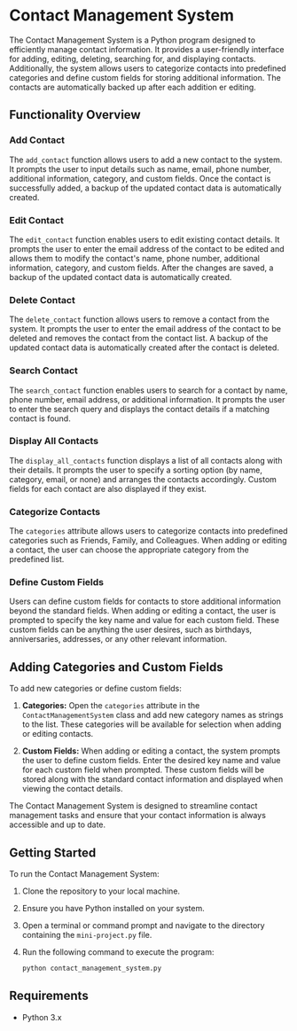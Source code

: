 # Contact Management System

The Contact Management System is a Python program designed to efficiently manage contact information. It provides a user-friendly interface for adding, editing, deleting, searching for, and displaying contacts. Additionally, the system allows users to categorize contacts into predefined categories and define custom fields for storing additional information. The contacts are automatically backed up after each addition er editing.

## Functionality Overview

### Add Contact

The `add_contact` function allows users to add a new contact to the system. It prompts the user to input details such as name, email, phone number, additional information, category, and custom fields. Once the contact is successfully added, a backup of the updated contact data is automatically created.

### Edit Contact

The `edit_contact` function enables users to edit existing contact details. It prompts the user to enter the email address of the contact to be edited and allows them to modify the contact's name, phone number, additional information, category, and custom fields. After the changes are saved, a backup of the updated contact data is automatically created.

### Delete Contact

The `delete_contact` function allows users to remove a contact from the system. It prompts the user to enter the email address of the contact to be deleted and removes the contact from the contact list. A backup of the updated contact data is automatically created after the contact is deleted.

### Search Contact

The `search_contact` function enables users to search for a contact by name, phone number, email address, or additional information. It prompts the user to enter the search query and displays the contact details if a matching contact is found.

### Display All Contacts

The `display_all_contacts` function displays a list of all contacts along with their details. It prompts the user to specify a sorting option (by name, category, email, or none) and arranges the contacts accordingly. Custom fields for each contact are also displayed if they exist.

### Categorize Contacts

The `categories` attribute allows users to categorize contacts into predefined categories such as Friends, Family, and Colleagues. When adding or editing a contact, the user can choose the appropriate category from the predefined list.

### Define Custom Fields

Users can define custom fields for contacts to store additional information beyond the standard fields. When adding or editing a contact, the user is prompted to specify the key name and value for each custom field. These custom fields can be anything the user desires, such as birthdays, anniversaries, addresses, or any other relevant information.

## Adding Categories and Custom Fields

To add new categories or define custom fields:

1. **Categories:** Open the `categories` attribute in the `ContactManagementSystem` class and add new category names as strings to the list. These categories will be available for selection when adding or editing contacts.

2. **Custom Fields:** When adding or editing a contact, the system prompts the user to define custom fields. Enter the desired key name and value for each custom field when prompted. These custom fields will be stored along with the standard contact information and displayed when viewing the contact details.

The Contact Management System is designed to streamline contact management tasks and ensure that your contact information is always accessible and up to date.

## Getting Started

To run the Contact Management System:

1. Clone the repository to your local machine.
2. Ensure you have Python installed on your system.
3. Open a terminal or command prompt and navigate to the directory containing the `mini-project.py` file.
4. Run the following command to execute the program:

   ```bash
   python contact_management_system.py
   ```

## Requirements

- Python 3.x
